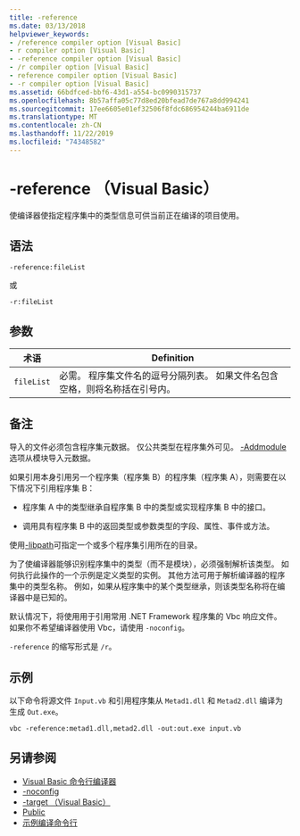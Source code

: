 ```yaml
---
title: -reference
ms.date: 03/13/2018
helpviewer_keywords:
- /reference compiler option [Visual Basic]
- r compiler option [Visual Basic]
- -reference compiler option [Visual Basic]
- /r compiler option [Visual Basic]
- reference compiler option [Visual Basic]
- -r compiler option [Visual Basic]
ms.assetid: 66bdfced-bbf6-43d1-a554-bc0990315737
ms.openlocfilehash: 8b57affa05c77d8ed20bfead7de767a8dd994241
ms.sourcegitcommit: 17ee6605e01ef32506f8fdc686954244ba6911de
ms.translationtype: MT
ms.contentlocale: zh-CN
ms.lasthandoff: 11/22/2019
ms.locfileid: "74348582"
---
```

# <a name="-reference-visual-basic"></a>-reference （Visual Basic）
使编译器使指定程序集中的类型信息可供当前正在编译的项目使用。  
  
## <a name="syntax"></a>语法  
  
```console  
-reference:fileList  
```

或

```console
-r:fileList  
```  
  
## <a name="arguments"></a>参数  
  
|术语|Definition|  
|---|---|  
|`fileList`|必需。 程序集文件名的逗号分隔列表。 如果文件名包含空格，则将名称括在引号内。|  
  
## <a name="remarks"></a>备注  
 导入的文件必须包含程序集元数据。 仅公共类型在程序集外可见。 [-Addmodule](../../../visual-basic/reference/command-line-compiler/addmodule.md)选项从模块导入元数据。  
  
 如果引用本身引用另一个程序集（程序集 B）的程序集（程序集 A），则需要在以下情况下引用程序集 B：  
  
- 程序集 A 中的类型继承自程序集 B 中的类型或实现程序集 B 中的接口。  
  
- 调用具有程序集 B 中的返回类型或参数类型的字段、属性、事件或方法。  
  
 使用[-libpath](../../../visual-basic/reference/command-line-compiler/libpath.md)可指定一个或多个程序集引用所在的目录。  
  
 为了使编译器能够识别程序集中的类型（而不是模块），必须强制解析该类型。 如何执行此操作的一个示例是定义类型的实例。 其他方法可用于解析编译器的程序集中的类型名称。 例如，如果从程序集中的某个类型继承，则该类型名称将在编译器中是已知的。  
  
 默认情况下，将使用用于引用常用 .NET Framework 程序集的 Vbc 响应文件。 如果你不希望编译器使用 Vbc，请使用 `-noconfig`。  
  
 `-reference` 的缩写形式是 `/r`。  
  
## <a name="example"></a>示例  
 以下命令将源文件 `Input.vb` 和引用程序集从 `Metad1.dll` 和 `Metad2.dll` 编译为生成 `Out.exe`。  
  
```console
vbc -reference:metad1.dll,metad2.dll -out:out.exe input.vb  
```  
  
## <a name="see-also"></a>另请参阅

- [Visual Basic 命令行编译器](../../../visual-basic/reference/command-line-compiler/index.md)
- [-noconfig](../../../visual-basic/reference/command-line-compiler/noconfig.md)
- [-target （Visual Basic）](../../../visual-basic/reference/command-line-compiler/target.md)
- [Public](../../../visual-basic/language-reference/modifiers/public.md)
- [示例编译命令行](../../../visual-basic/reference/command-line-compiler/sample-compilation-command-lines.md)
